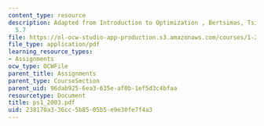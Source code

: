 ```yaml
---
content_type: resource
description: Adapted from Introduction to Optimization , Bertsimas, Tsitsiklis pb
  5.7
file: https://ol-ocw-studio-app-production.s3.amazonaws.com/courses/1-224j-carrier-systems-fall-2003/238170a336cc5b8505b5e9e30fe7f4a3_ps1_2003.pdf
file_type: application/pdf
learning_resource_types:
- Assignments
ocw_type: OCWFile
parent_title: Assignments
parent_type: CourseSection
parent_uid: 96dab925-6ea3-635e-af0b-1ef5d3c4bfaa
resourcetype: Document
title: ps1_2003.pdf
uid: 238170a3-36cc-5b85-05b5-e9e30fe7f4a3
---
```


